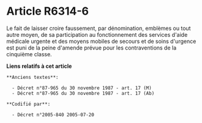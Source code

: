 # Article R6314-6

Le fait de laisser croire faussement, par dénomination, emblèmes ou tout autre moyen, de sa participation au fonctionnement
des services d'aide médicale urgente et des moyens mobiles de secours et de soins d'urgence est puni de la peine d'amende
prévue pour les contraventions de la cinquième classe.

**Liens relatifs à cet article**

	**Anciens textes**:

	  - Décret n°87-965 du 30 novembre 1987 - art. 17 (M)
	  - Décret n°87-965 du 30 novembre 1987 - art. 17 (Ab)

	**Codifié par**:

	  - Décret n°2005-840 2005-07-20
